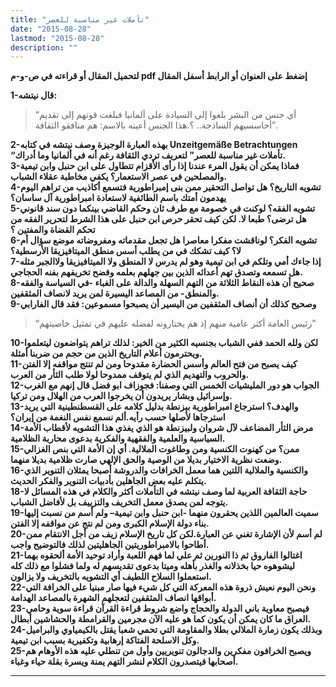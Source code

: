 ```yaml
---
title: "تأملات غير مناسبة للعصر"
date: "2015-08-28"
lastmod: "2015-08-28"
description: ""
---
```

**لتحميل المقال أو قراءته في ص-و-م pdf إضغط على العنوان أو الرابط أسفل المقال**

**1-قال نيتشه:**

> “أي جنس من البشر بلغوا إلى السيادة على ألمانيا فبلغت قوتهم إلى تقديم أحاسسيهم الساذجة.. ؟.هذا الجنس أعينه بالاسم: هم منافقو الثقافة”.

**2-بهذه العبارة الوجيزة وصف نيتشه في كتابه Unzeitgemäße Betrachtungen “تأملات غير مناسبة للعصر” لتعريف تردي الثقافة رغم أنه في ألمانيا وما أدراك.  
3-فماذا يمكن أن يقول المرء عندنا إذا رأى الأقزام تتطاول على ابن حنبل وابن تيمية والمصلحين في عصر الاستعمار؟ يكفي مخاطبة عقلاء الشباب.  
4-تشويه التاريخ؟ هل تواصل التحقير ممن بنى إمبراطورية فتسمع أكاذيب من تراهم اليوم يهدمون أمتك باسم الطائفية لاستعادة امبراطورية آل ساسان؟  
5-تشويه الفقه؟ لوكنت في خصومة مع طرف ثان وحكم القاضي بينكما دون سند قانوني هل ترضى؟ طبعا لا. لكن كيف تحقر حرص ابن حنبل على هذا الشرط لتحرير الفقه من تحكم القضاة والمفتين ؟  
6-تشويه الفكر؟ لوناقشت مفكرا معاصرا هل تجعل مقدماته ومفروضاته موضع سؤال أم لا؟ كيف تشكك في من يطلب أسس منطق الميتافيزيقا الأرسطية؟  
7-إذا جاءك أمي وتلكم في ابن تيمية وهو لم يدرس لا المنطق ولا الميتافيزيقا ولاالجبر مثله هل تسمعه وتصدق تهم أعدائه الذين بين جهلهم بعلمه وفضح تخريفهم بفنه الحجاجي.  
8-صحيح أن هذه النقاط الثلاثة من التهم السهلة والدالة على الغباء -في السياسة والفقه والمنطق- من المصاعد اليسيرة لمن يريد لانصاف المثقفين.  
9-وصحيح كذلك أن أنصاف المثقفين من اليسير أن يصبحوا مسموعين: فقد قال الفارابي**

> “رئيس العامة أكثر عامية منهم إذ هم يختارونه لفضله عليهم في تمثيل خاصيتهم”

**10-لكن ولله الحمد ففي الشباب بجنسيه الكثير من الخير: لذلك تراهم يتواضعون ليتعلموا ويحترمون أعلام التاريخ الذين من حجم من ضربنا أمثلة.  
11-كيف يصبح من فتح العالم وأسس الحضارة مقدوحا ومن لم تنتج مواقفه إلا الفتن والحروب والتهديم الذي لم يتوقف ممدوحا لولا طلب الثأر من العرب.  
12-الجواب هو دور المليشيات الخمس التي وصفنا: فجوزاف ابو فضل قال إنهم مع الغرب وإسرائيل وبشار يريدون أن يخرجوا العرب من الهلال ومن تركيا.  
13-والهدف؟ استرجاع امبراطورية بيزنطة بدليل كلامه على القسطنطينية التي يريد استرجاها لأصلها حسب رأيه.ألم نسمع نفس النغمة من إيران؟  
14-مرض الثأر المضاعف لآل شروان ولبيزنطة هو الذي يغذي هذا التشويه لأقطاب الأمة السياسية والعلمية والفقهية والفكرية بدعوى محاربة الظلامية.  
15-ممن؟ من كهنوت الكنسية ومن وطاغوت الملالية. أي إن الأمة التي بنص الغزالي وضعت نظرية الاختيار بديلا من الوصية والحق الإلهي صارت ظلامية بديلا منهما.  
16-والكنسية والملالية اللتين هما معمل الخرافات والدروشة أصبحا يمثلان التنوير الذي يتكلم عليه بعض الجاهلين بأدبيات التنوير والفكر الحديث.  
18-حاجة الثقافة العربية لما وصف نيتشه في التأملات أكثر والكلام في هذه المسائل لا يتوجه لمن يصدق معمل التخريف والتزييف بل لأفاضل الشباب.  
19-سميت العالمين اللذين يحقرون منهما -ابن حنبل وابن تيمية– ولم أسم من نسبت إليها بناء دولة الإسلام الكبرى ومن لم نتج عن مواقفه إلا الفتن.  
20-لم أسم لأن الإشارة تغني عن العبارة.لكن كل تاريخ الإسلام زيف من أجل الانتقام ممن أطاحوا بالامبراطوريتين الجاهليتين لذلك فالتوضيح واجب.  
21-اغتالوا الفاروق ثم ذا النورين ثم علي لما فهم اللعبة وأراد توحيد الأمة ألحقوه بهما ليشوهوه حيا بخذلانه والغذر بأهله وميتا بدعوى تقديسهم له ولما فشلوا مع ذلك كله استعملوا السلاح اللطيف أي التشويه بالتخريف ولا يزالون.  
22-ونحن اليوم نعيش ذروة هذه المعركة التي كل شيء فيها صار مبنيا على الخرافة التي أبواقها انصاف المثقفين لتعجلهم الشهرة بالمصاعد الهدامة.  
23-فيصبح معاوية باني الدولة والحجاج واضع شروط قراءة القرآن قراءة سوية وحامي العراق ما كان يمكن أن يكون كما هو عليه الآن مجرمين والقرامطة والحشاشين أبطال.  
24-وبذلك يكون زمارة الملالي بطلا والمقاومة التي تحمي شعبا يقتل بالكيمياوي والبراميل وكل الاسلحة الفتاكة إرهابية وتكفيرية بسبب ابن تيمية.  
25-ويصبح الخرافون مفكرين والدجالون تنويريين وأول من تنطلي عليه هذه الأوهام هم أصحابها فيتصدرون الكلام لنشر التهم يمنة ويسرة بقلة حياء وغباء.**

---

###